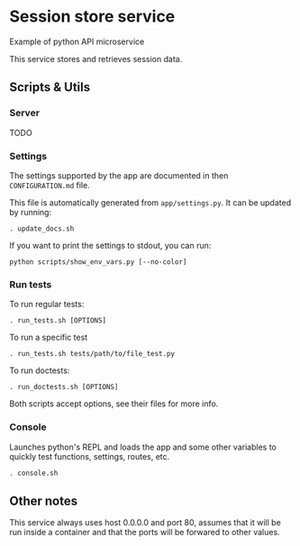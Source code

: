 # Session store service

Example of python API microservice

This service stores and retrieves session data.

## Scripts & Utils

### Server

TODO

### Settings

The settings supported by the app are documented in then `CONFIGURATION.md` file. 

This file is automatically generated from `app/settings.py`. It can be updated by running:

```
. update_docs.sh
```

If you want to print the settings to stdout, you can run:

```
python scripts/show_env_vars.py [--no-color]
```

### Run tests

To run regular tests:

```
. run_tests.sh [OPTIONS]
```

To run a specific test

```
. run_tests.sh tests/path/to/file_test.py
```

To run doctests:

```
. run_doctests.sh [OPTIONS]
```

Both scripts accept options, see their files for more info.

### Console

Launches python's REPL and loads the app and some other variables to quickly test functions, settings, routes, etc.

```bash
. console.sh
```

## Other notes

This service always uses host 0.0.0.0 and port 80, assumes that it will be run inside a container and that the ports
will be forwared to other values.
